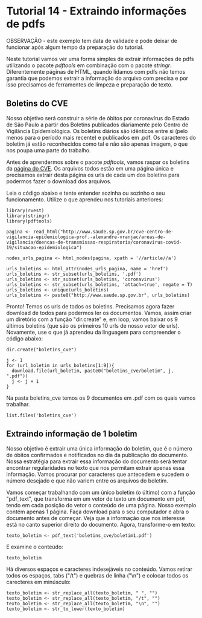 # Tutorial 14 - Extraindo informações de pdfs

OBSERVAÇÃO - este exemplo tem data de validade e pode deixar de funcionar após algum tempo da preparação do tutorial.

Neste tutorial vamos ver uma forma simples de extrair informações de pdfs utilizando o pacote _pdftools_ em combinação com o pacote _stringr_. Diferentemente páginas de HTML, quando lidamos com pdfs não temos garantia que podemos extrair a informação do arquivo com precisa e por isso precisamos de ferramentes de limpeza e preparação de texto.

## Boletins do CVE

Nosso objetivo será construir a série de óbitos por coronavírus do Estado de São Paulo a partir dos Boletins publicados diariamente pelo Centro de Vigilância Epidemiológica. Os boletins diários são idênticos entre si (pelo menos para o período mais recente) e publicados em .pdf. Os caracteres do boletim já estão reconhecidos como tal e não são apenas imagem, o que nos poupa uma parte do trabalho.

Antes de aprendermos sobre o pacote _pdftools_, vamos raspar os boletins da [página do CVE](http://www.saude.sp.gov.br/cve-centro-de-vigilancia-epidemiologica-prof.-alexandre-vranjac/areas-de-vigilancia/doencas-de-transmissao-respiratoria/coronavirus-covid-19/situacao-epidemiologica). Os arquivos todos estão em uma página única e precisamos extrair desta página os urls de cada um dos boletins para podermos fazer o download dos arquivos.

Leia o código abaixo e tente entender sozinha ou sozinho o seu funcionamento. Utilize o que aprendeu nos tutoriais anteriores:

```{r}
library(rvest)
library(stringr)
library(pdftools)

pagina <- read_html("http://www.saude.sp.gov.br/cve-centro-de-vigilancia-epidemiologica-prof.-alexandre-vranjac/areas-de-vigilancia/doencas-de-transmissao-respiratoria/coronavirus-covid-19/situacao-epidemiologica")

nodes_urls_pagina <- html_nodes(pagina, xpath = '//article//a')

urls_boletins <- html_attr(nodes_urls_pagina, name = 'href')
urls_boletins <- str_subset(urls_boletins, '.pdf')
urls_boletins <- str_subset(urls_boletins, 'coronavirus')
urls_boletins <- str_subset(urls_boletins, 'attach=true', negate = T)
urls_boletins <- unique(urls_boletins)
urls_boletins <- paste0("http://www.saude.sp.gov.br", urls_boletins)
```

Pronto! Temos os urls de todos os boletins. Precisamos agora fazer download de todos para podermos ler os documentos. Vamos, assim criar um diretório com a função "dir.create" e, em loop, vamos baixar os 9 últimos boletins (que são os primeiros 10 urls de nosso vetor de urls). Novamente, use o que já aprendeu da linguagem para compreender o código abaixo:

```{r}
dir.create("boletins_cve")

j <- 1
for (url_boletim in urls_boletins[1:9]){
  download.file(url_boletim, paste0("boletins_cve/boletim", j, ".pdf"))  
  j <- j + 1
}
```

Na pasta boletins\_cve temos os 9 documentos em .pdf com os quais vamos trabalhar.

```{r}
list.files('boletins_cve')
```

## Extraindo informação de 1 boletim

Nosso objetivo é extrair uma única informação do boletim, que é o número de óbitos confirmados e notificados no dia da publicação do documento. Nossa estratégia para extrair essa informação do documento será tentar encontrar regularidades no texto que nos permitam extrair apenas essa informação. Vamos procurar por caracteres que antecedem e sucedem o número desejado e que não variem entre os arquivos do boletim.

Vamos começar trabalhando com um único boletim (o último) com a função "pdf\_text", que transforma em um vetor de texto um documento em pdf, tendo em cada posição do vetor o conteúdo de uma página. Nosso exemplo contém apenas 1 página. Faça download para o seu computador e abra o documento antes de começar. Veja que a informação que nos interesse está no canto superior direito do documento. Agora, transforme-o em texto:

```{r}
texto_boletim <- pdf_text('boletins_cve/boletim1.pdf')
```

E examine o conteúdo:

```{r}
texto_boletim
```

Há diversos espaços e caracteres indesejáveis no conteúdo. Vamos retirar todos os espaços, tabs ("/t") e quebras de linha ("\n") e colocar todos os carecteres em minúsculo:

```{r}
texto_boletim <- str_replace_all(texto_boletim, " ", "")
texto_boletim <- str_replace_all(texto_boletim, "/t", "")
texto_boletim <- str_replace_all(texto_boletim, "\n", "")
texto_boletim <- str_to_lower(texto_boletim)
```
